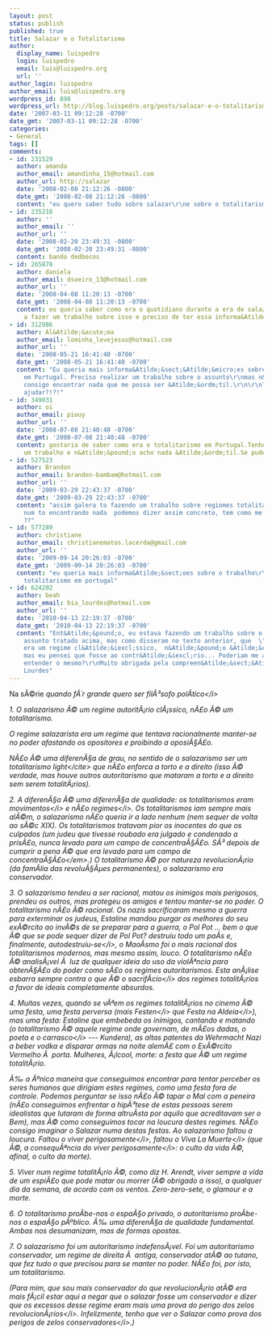 ```yaml
---
layout: post
status: publish
published: true
title: Salazar e o Totalitarismo
author:
  display_name: luispedro
  login: luispedro
  email: luis@luispedro.org
  url: ''
author_login: luispedro
author_email: luis@luispedro.org
wordpress_id: 898
wordpress_url: http://blog.luispedro.org/posts/salazar-e-o-totalitarismo
date: '2007-03-11 09:12:28 -0700'
date_gmt: '2007-03-11 09:12:28 -0700'
categories:
- General
tags: []
comments:
- id: 231529
  author: amanda
  author_email: amandinha_15@hotmail.com
  author_url: http://salazar
  date: '2008-02-08 21:12:26 -0800'
  date_gmt: '2008-02-08 21:12:26 -0800'
  content: "eu quero saber tudo sobre salazar\r\ne sobre o totalitarismo de portugal"
- id: 235218
  author: ''
  author_email: ''
  author_url: ''
  date: '2008-02-20 23:49:31 -0800'
  date_gmt: '2008-02-20 23:49:31 -0800'
  content: bando dedbocos
- id: 265878
  author: daniela
  author_email: dsoeiro_13@hotmail.com
  author_url: ''
  date: '2008-04-08 11:20:13 -0700'
  date_gmt: '2008-04-08 11:20:13 -0700'
  content: eu queria saber como era o quotidiano durante a era de salazar..... estou
    a fazer um trabalho sobre isso e preciso de ter essa informa&Atilde;&sect;ao
- id: 312986
  author: Al&Atilde;&acute;ma
  author_email: lominha_lovejesus@hotmail.com
  author_url: ''
  date: '2008-05-21 16:41:40 -0700'
  date_gmt: '2008-05-21 16:41:40 -0700'
  content: "Eu queria mais informa&Atilde;&sect;&Atilde;&micro;es sobre o totalit&Atilde;&iexcl;rismo
    em Portugal. Preciso realizar um trabalho sobre o assunto\r\nmas n&Atilde;&pound;o
    consigo encontrar nada que me possa ser &Atilde;&ordm;til.\r\n\r\nTeria como me
    ajudar?!?!"
- id: 349031
  author: oi
  author_email: piouy
  author_url: ''
  date: '2008-07-08 21:40:48 -0700'
  date_gmt: '2008-07-08 21:40:48 -0700'
  content: gostaria de saber como era o totalitarismo em Portugal.Tenho que fazer
    um trabalho e n&Atilde;&pound;o acho nada &Atilde;&ordm;til.Se puderem me ajudar,agrade&Atilde;&sect;o
- id: 527523
  author: Brandon
  author_email: brandon-bambam@hotmail.com
  author_url: ''
  date: '2009-03-29 22:43:37 -0700'
  date_gmt: '2009-03-29 22:43:37 -0700'
  content: "assim galera to fazendo um trabalho sobre regiomes totalitarios em portugal\r\n\r\nmas
    num to encontrando nada  podemos dizer assim concreto, tem como me ajudarem ai
    ??"
- id: 577289
  author: christiane
  author_email: christianematos.lacerda@gmail.com
  author_url: ''
  date: '2009-09-14 20:26:03 -0700'
  date_gmt: '2009-09-14 20:26:03 -0700'
  content: "eu queria mais informa&Atilde;&sect;oes sobre o trabalho\r\nfalando do
    totalitarismo em portugal"
- id: 624202
  author: beah
  author_email: bia_lourdes@hotmail.com
  author_url: ''
  date: '2010-04-13 22:19:37 -0700'
  date_gmt: '2010-04-13 22:19:37 -0700'
  content: "Ent&Atilde;&pound;o, eu estava fazendo um trabalho sobre o respectivo
    assunto tratado acima, mas como disseram no texto anterior, que  \"o Salazarismo
    era um regime cl&Atilde;&iexcl;ssico,  n&Atilde;&pound;o &Atilde;&copy; um  totalitarismo\",
    mas eu pensei que fosse ao contr&Atilde;&iexcl;rio... Poderiam me ajudar &Atilde;&iexcl;
    entender o mesmo?\r\nMuito obrigada pela compreen&Atilde;&sect;&Atilde;&pound;o,\r\nBeatriz
    Lourdes"
---
```

<p>Na s&Atilde;&copy;rie <i>quando f&Atilde;&acute;r grande quero ser fil&Atilde;&sup3;sofo pol&Atilde;&shy;tico<&#47;i>
<p>1. O salazarismo &Atilde;&copy; um regime autorit&Atilde;&iexcl;rio cl&Atilde;&iexcl;ssico, n&Atilde;&pound;o &Atilde;&copy; um totalitarismo.
<p>O regime salazarista era um regime que tentava racionalmente manter-se no poder afastando os opositores e proibindo a oposi&Atilde;&sect;&Atilde;&pound;o.
<p>N&Atilde;&pound;o &Atilde;&copy; uma diferen&Atilde;&sect;a de grau, no sentido de o salazarismo ser um totalitarismo <cite>light<&#47;cite> que n&Atilde;&pound;o enforca a torto e a direito (isso &Atilde;&copy; verdade, mas houve outros autoritarismo que mataram a torto e a direito sem serem totalit&Atilde;&iexcl;rios).
<p>2. A diferen&Atilde;&sect;a &Atilde;&copy; uma diferen&Atilde;&sect;a de qualidade: os totalitarismos eram <i>movimentos<&#47;i> e n&Atilde;&pound;o <i>regimes<&#47;i>. Os totalitarismos iam sempre mais al&Atilde;&copy;m, o salazarismo n&Atilde;&pound;o queria ir a lado nenhum (nem sequer de volta ao s&Atilde;&copy;c XIX). Os totalitarismos tratavam pior os inocentes do que os culpados (um judeu que tivesse roubado era julgado e condenado a pris&Atilde;&pound;o, nunca levado para um campo de concentra&Atilde;&sect;&Atilde;&pound;o. <em>S&Atilde;&sup3; depois de cumprir a pena &Atilde;&copy; que era levado para um campo de concentra&Atilde;&sect;&Atilde;&pound;o<&#47;em>.) O totalitarismo &Atilde;&copy; por natureza revolucion&Atilde;&iexcl;rio (da fam&Atilde;&shy;lia das revolu&Atilde;&sect;&Atilde;&micro;es permanentes), o salazarismo era conservador.
<p>3. O salazarismo tendeu a ser racional, matou os inimigos mais perigosos, prendeu os outros, mas protegeu os amigos e tentou manter-se no poder. O totalitarismo n&Atilde;&pound;o &Atilde;&copy; racional. Os nazis sacrificaram mesmo a guerra para exterminar os judeus, Estaline mandou purgar os melhores do seu ex&Atilde;&copy;rcito ao inv&Atilde;&copy;s de se preparar para a guerra, o Pol Pot ... <i>bem o que &Atilde;&copy; que se pode sequer dizer de Pol Pot? destruiu todo um pa&Atilde;&shy;s e, finalmente, autodestruiu-se<&#47;i>, o Mao&Atilde;&shy;smo foi o mais racional dos totalitarismos modernos, mas mesmo assim, louco. O totalitarismo n&Atilde;&pound;o &Atilde;&copy; analis&Atilde;&iexcl;vel &Atilde;&nbsp; luz de qualquer ideia do uso da viol&Atilde;&ordf;ncia para obten&Atilde;&sect;&Atilde;&pound;o do poder como s&Atilde;&pound;o os regimes autoritarismos. Esta an&Atilde;&iexcl;lise esbarra sempre contra o que &Atilde;&copy; o <i>sacrif&Atilde;&shy;cio<&#47;i> dos regimes totalit&Atilde;&iexcl;rios a favor de ideais completamente absurdos.
<p>4. Muitas vezes, quando se v&Atilde;&ordf;em os regimes totalit&Atilde;&iexcl;rios no cinema &Atilde;&copy; uma festa, uma festa perversa (mais <i>Festen<&#47;i> que <i>Festa na Aldeia<&#47;i>), mas uma festa: Estaline que embebeda os inimigos, cantando e matando (<i>o totalitarismo &Atilde;&copy; aquele regime onde governam, de m&Atilde;&pound;os dadas, o poeta e o carrasco<&#47;i> --- Kundera), as altas patentes da Wehrmacht Nazi a beber vodka e disparar armas na noite alem&Atilde;&pound; com o Ex&Atilde;&copy;rcito Vermelho &Atilde;&nbsp; porta. Mulheres, &Atilde;&iexcl;lcool, morte: a festa que &Atilde;&copy; um regime totalit&Atilde;&iexcl;rio.
<p>&Atilde;&permil; a &Atilde;&ordm;nica maneira que conseguimos encontrar para tentar perceber os seres humanos que dirigiam estes regimes, como uma festa fora de controle. Podemos perguntar se isso n&Atilde;&pound;o &Atilde;&copy; tapar o Mal com a peneira (n&Atilde;&pound;o conseguimos enfrentar a hip&Atilde;&sup3;tese de estas pessoas serem idealistas que lutaram de forma altru&Atilde;&shy;sta por aquilo que acreditavam ser o Bem), mas &Atilde;&copy; como conseguimos tocar na loucura destes regimes. N&Atilde;&pound;o consigo imaginar o Salazar numa destas festas. Ao salazarismo faltou a loucura. Faltou o <i>viver perigosamente<&#47;i>, faltou o <i>Viva La Muerte<&#47;i> (que &Atilde;&copy;, a consequ&Atilde;&ordf;ncia do <i>viver perigosamente<&#47;i>: o culto da vida &Atilde;&copy;, afinal, o culto da morte).
<p>5. Viver num regime totalit&Atilde;&iexcl;rio &Atilde;&copy;, como diz H. Arendt, viver sempre a vida de um espi&Atilde;&pound;o que pode matar ou morrer (&Atilde;&copy; obrigado a isso), a qualquer dia da semana, de acordo com os ventos. Zero-zero-sete, o glamour e a morte.
<p>6. O totalitarismo pro&Atilde;&shy;be-nos o espa&Atilde;&sect;o privado, o autoritarismo pro&Atilde;&shy;be-nos o espa&Atilde;&sect;o p&Atilde;&ordm;blico. &Atilde;&permil; uma diferen&Atilde;&sect;a de qualidade fundamental. Ambas nos desumanizam, mas de formas opostas.
<p>7. O salazarismo foi um autoritarismo indefens&Atilde;&iexcl;vel. Foi um autoritarismo conservador, um regime de direita &Atilde;&nbsp; antiga, conservador at&Atilde;&copy; ao tutano, que fez tudo o que precisou para se manter no poder. N&Atilde;&pound;o foi, por isto, um totalitarismo.
<p>(Para mim, que sou mais conservador do que revolucion&Atilde;&iexcl;rio at&Atilde;&copy; era mais f&Atilde;&iexcl;cil estar aqui a negar que o salazar fosse um conservador e dizer que os excessos desse regime eram mais uma prova do perigo dos <i>zelos revolucion&Atilde;&iexcl;rios<&#47;i>. Infelizmente, tenho que ver o Salazar como prova dos perigos de <i>zelos conservadores<&#47;i>.)</p>
